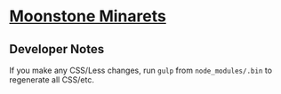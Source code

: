 # [Moonstone Minarets](https://moonstoneminarets.github.io/)

## Developer Notes

If you make any CSS/Less changes, run `gulp` from `node_modules/.bin` to regenerate all CSS/etc.